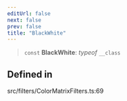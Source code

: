 ```yaml
---
editUrl: false
next: false
prev: false
title: "BlackWhite"
---
```


> `const` **BlackWhite**: *typeof* `__class`

## Defined in

src/filters/ColorMatrixFilters.ts:69
